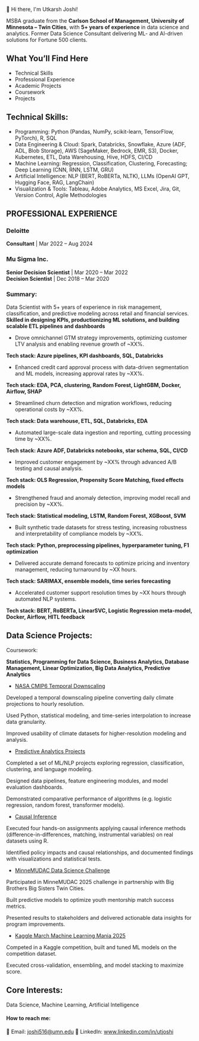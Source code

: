 👋 Hi there, I'm Utkarsh Joshi!

MSBA graduate from the **Carlson School of Management, University of Minnesota – Twin Cities**, with **5+ years of experience** in data science and analytics. Former Data Science Consultant delivering ML- and AI-driven solutions for Fortune 500 clients.

## What You’ll Find Here

- Technical Skills
- Professional Experience 
- Academic Projects
- Coursework
- Projects


## Technical Skills: 
- Programming: Python (Pandas, NumPy, scikit-learn, TensorFlow, PyTorch), R, SQL
- Data Engineering & Cloud: Spark, Databricks, Snowflake, Azure (ADF, ADL, Blob Storage), AWS (SageMaker, Bedrock, EMR, S3), Docker, Kubernetes, ETL, Data Warehousing, Hive, HDFS, CI/CD
- Machine Learning: Regression, Classification, Clustering, Forecasting; Deep Learning (CNN, RNN, LSTM, GRU)
- Artificial Intelligence: NLP (BERT, RoBERTa, NLTK), LLMs (OpenAI GPT, Hugging Face, RAG, LangChain)
- Visualization & Tools: Tableau, Adobe Analytics, MS Excel, Jira, Git, Version Control, Agile Methodologies

## PROFESSIONAL EXPERIENCE

### Deloitte  
**Consultant** | Mar 2022 – Aug 2024  

### Mu Sigma Inc.  
**Senior Decision Scientist** | Mar 2020 – Mar 2022  
**Decision Scientist** | Dec 2018 – Mar 2020  


### Summary:

Data Scientist with 5+ years of experience in risk management, classification, and predictive modeling across retail and financial services. 
**Skilled in designing KPIs, productionizing ML solutions, and building scalable ETL pipelines and dashboards**
- Drove omnichannel GTM strategy improvements, optimizing customer LTV analysis and enabling revenue growth of ~XX%.

**Tech stack: Azure pipelines, KPI dashboards, SQL, Databricks**

- Enhanced credit card approval process with data-driven segmentation and ML models, increasing approval rates by ~XX%.

**Tech stack: EDA, PCA, clustering, Random Forest, LightGBM, Docker, Airflow, SHAP**

- Streamlined churn detection and migration workflows, reducing operational costs by ~XX%.

**Tech stack: Data warehouse, ETL, SQL, Databricks, EDA**

- Automated large-scale data ingestion and reporting, cutting processing time by ~XX%.

**Tech stack: Azure ADF, Databricks notebooks, star schema, SQL, CI/CD**

- Improved customer engagement by ~XX% through advanced A/B testing and causal analysis.

**Tech stack: OLS Regression, Propensity Score Matching, fixed effects models**

- Strengthened fraud and anomaly detection, improving model recall and precision by ~XX%.

**Tech stack: Statistical modeling, LSTM, Random Forest, XGBoost, SVM**

- Built synthetic trade datasets for stress testing, increasing robustness and interpretability of compliance models by ~XX%.

**Tech stack: Python, preprocessing pipelines, hyperparameter tuning, F1 optimization**

- Delivered accurate demand forecasts to optimize pricing and inventory management, reducing turnaround by ~XX hours.

**Tech stack: SARIMAX, ensemble models, time series forecasting**

- Accelerated customer support resolution times by ~XX hours through automated NLP systems.

**Tech stack: BERT, RoBERTa, LinearSVC, Logistic Regression meta-model, Docker, Airflow, HITL feedback**


## Data Science Projects: 

Coursework: 

**Statistics, Programming for Data Science, Business Analytics, Database Management, Linear Optimization, Big Data Analytics, Predictive Analytics**


- [NASA CMIP6 Temporal Downscaling](https://github.com/UtkarshJoshi97/Research_nasa-cmip6-temporal-downscaling-daily2hourly)  

Developed a temporal downscaling pipeline converting daily climate projections to hourly resolution.

Used Python, statistical modeling, and time-series interpolation to increase data granularity.

Improved usability of climate datasets for higher-resolution modeling and analysis.

- [Predictive Analytics Projects](https://github.com/UtkarshJoshi97/PredictiveAnalytics-Workbooks_and_Project)  

Completed a set of ML/NLP projects exploring regression, classification, clustering, and language modeling.

Designed data pipelines, feature engineering modules, and model evaluation dashboards.

Demonstrated comparative performance of algorithms (e.g. logistic regression, random forest, transformer models).

- [Causal Inference](https://github.com/UtkarshJoshi97/Causal-Inference)  

Executed four hands-on assignments applying causal inference methods (difference-in-differences, matching, instrumental variables) on real datasets using R.

Identified policy impacts and causal relationships, and documented findings with visualizations and statistical tests.

- [MinneMUDAC Data Science Challenge](https://github.com/UtkarshJoshi97/MinneMuDAC_DataScience_Challenge)  

Participated in MinneMUDAC 2025 challenge in partnership with Big Brothers Big Sisters Twin Cities.

Built predictive models to optimize youth mentorship match success metrics.

Presented results to stakeholders and delivered actionable data insights for program improvements.

- [Kaggle March Machine Learning Mania 2025](https://github.com/UtkarshJoshi97/Kaggle-Competition-March-Machine-Learning-Mania-2025)  

Competed in a Kaggle competition, built and tuned ML models on the competition dataset.

Executed cross-validation, ensembling, and model stacking to maximize score.

## Core Interests: 

Data Science, Machine Learning, Artificial Intelligence

#### How to reach me:

📧 Email: joshi516@umn.edu
🤝 LinkedIn: www.linkedin.com/in/utjoshi

<!---
UtkarshJoshi97/UtkarshJoshi97 is a ✨ special ✨ repository because its `README.md` (this file) appears on your GitHub profile.
You can click the Preview link to take a look at your changes.
--->
